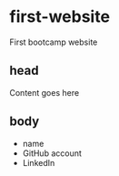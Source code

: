 # first-website

First bootcamp website

## head

Content goes here

## body

- name
- GitHub account
- LinkedIn
